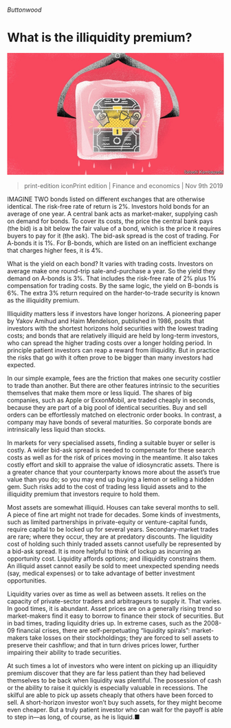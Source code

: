 ###### Buttonwood

# What is the illiquidity premium? 

![image](images/20191109_FND001_0.jpg) 

> print-edition iconPrint edition | Finance and economics | Nov 9th 2019 

IMAGINE TWO bonds listed on different exchanges that are otherwise identical. The risk-free rate of return is 2%. Investors hold bonds for an average of one year. A central bank acts as market-maker, supplying cash on demand for bonds. To cover its costs, the price the central bank pays (the bid) is a bit below the fair value of a bond, which is the price it requires buyers to pay for it (the ask). The bid-ask spread is the cost of trading. For A-bonds it is 1%. For B-bonds, which are listed on an inefficient exchange that charges higher fees, it is 4%. 

What is the yield on each bond? It varies with trading costs. Investors on average make one round-trip sale-and-purchase a year. So the yield they demand on A-bonds is 3%. That includes the risk-free rate of 2% plus 1% compensation for trading costs. By the same logic, the yield on B-bonds is 6%. The extra 3% return required on the harder-to-trade security is known as the illiquidity premium. 

Illiquidity matters less if investors have longer horizons. A pioneering paper by Yakov Amihud and Haim Mendelson, published in 1986, posits that investors with the shortest horizons hold securities with the lowest trading costs; and bonds that are relatively illiquid are held by long-term investors, who can spread the higher trading costs over a longer holding period. In principle patient investors can reap a reward from illiquidity. But in practice the risks that go with it often prove to be bigger than many investors had expected. 

In our simple example, fees are the friction that makes one security costlier to trade than another. But there are other features intrinsic to the securities themselves that make them more or less liquid. The shares of big companies, such as Apple or ExxonMobil, are traded cheaply in seconds, because they are part of a big pool of identical securities. Buy and sell orders can be effortlessly matched on electronic order books. In contrast, a company may have bonds of several maturities. So corporate bonds are intrinsically less liquid than stocks. 

In markets for very specialised assets, finding a suitable buyer or seller is costly. A wider bid-ask spread is needed to compensate for these search costs as well as for the risk of prices moving in the meantime. It also takes costly effort and skill to appraise the value of idiosyncratic assets. There is a greater chance that your counterparty knows more about the asset’s true value than you do; so you may end up buying a lemon or selling a hidden gem. Such risks add to the cost of trading less liquid assets and to the illiquidity premium that investors require to hold them. 

Most assets are somewhat illiquid. Houses can take several months to sell. A piece of fine art might not trade for decades. Some kinds of investments, such as limited partnerships in private-equity or venture-capital funds, require capital to be locked up for several years. Secondary-market trades are rare; where they occur, they are at predatory discounts. The liquidity cost of holding such thinly traded assets cannot usefully be represented by a bid-ask spread. It is more helpful to think of lockup as incurring an opportunity cost. Liquidity affords options; and illiquidity constrains them. An illiquid asset cannot easily be sold to meet unexpected spending needs (say, medical expenses) or to take advantage of better investment opportunities. 

Liquidity varies over as time as well as between assets. It relies on the capacity of private-sector traders and arbitrageurs to supply it. That varies. In good times, it is abundant. Asset prices are on a generally rising trend so market-makers find it easy to borrow to finance their stock of securities. But in bad times, trading liquidity dries up. In extreme cases, such as the 2008-09 financial crises, there are self-perpetuating “liquidity spirals”: market-makers take losses on their stockholdings; they are forced to sell assets to preserve their cashflow; and that in turn drives prices lower, further impairing their ability to trade securities. 

At such times a lot of investors who were intent on picking up an illiquidity premium discover that they are far less patient than they had believed themselves to be back when liquidity was plentiful. The possession of cash or the ability to raise it quickly is especially valuable in recessions. The skilful are able to pick up assets cheaply that others have been forced to sell. A short-horizon investor won’t buy such assets, for they might become even cheaper. But a truly patient investor who can wait for the payoff is able to step in—as long, of course, as he is liquid.■ 

